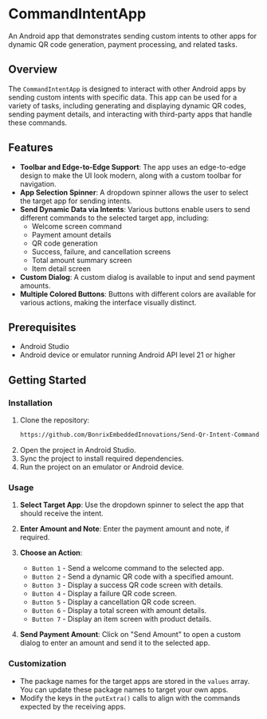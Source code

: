 # CommandIntentApp

An Android app that demonstrates sending custom intents to other apps for dynamic QR code generation, payment processing, and related tasks.

## Overview

The `CommandIntentApp` is designed to interact with other Android apps by sending custom intents with specific data. This app can be used for a variety of tasks, including generating and displaying dynamic QR codes, sending payment details, and interacting with third-party apps that handle these commands.

## Features

- **Toolbar and Edge-to-Edge Support**: The app uses an edge-to-edge design to make the UI look modern, along with a custom toolbar for navigation.
- **App Selection Spinner**: A dropdown spinner allows the user to select the target app for sending intents.
- **Send Dynamic Data via Intents**: Various buttons enable users to send different commands to the selected target app, including:
  - Welcome screen command
  - Payment amount details
  - QR code generation
  - Success, failure, and cancellation screens
  - Total amount summary screen
  - Item detail screen
- **Custom Dialog**: A custom dialog is available to input and send payment amounts.
- **Multiple Colored Buttons**: Buttons with different colors are available for various actions, making the interface visually distinct.

## Prerequisites

- Android Studio
- Android device or emulator running Android API level 21 or higher

## Getting Started

### Installation

1. Clone the repository:
    ```sh
    https://github.com/BonrixEmbeddedInnovations/Send-Qr-Intent-Command-Android
    ```
2. Open the project in Android Studio.
3. Sync the project to install required dependencies.
4. Run the project on an emulator or Android device.

### Usage

1. **Select Target App**: Use the dropdown spinner to select the app that should receive the intent.
2. **Enter Amount and Note**: Enter the payment amount and note, if required.
3. **Choose an Action**:
   - `Button 1` - Send a welcome command to the selected app.
   - `Button 2` - Send a dynamic QR code with a specified amount.
   - `Button 3` - Display a success QR code screen with details.
   - `Button 4` - Display a failure QR code screen.
   - `Button 5` - Display a cancellation QR code screen.
   - `Button 6` - Display a total screen with amount details.
   - `Button 7` - Display an item screen with product details.

4. **Send Payment Amount**: Click on "Send Amount" to open a custom dialog to enter an amount and send it to the selected app.

### Customization

- The package names for the target apps are stored in the `values` array. You can update these package names to target your own apps.
- Modify the keys in the `putExtra()` calls to align with the commands expected by the receiving apps.
